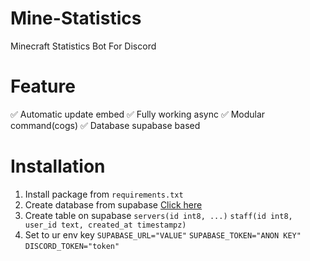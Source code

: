 # Mine-Statistics
Minecraft Statistics Bot For Discord

# Feature
✅ Automatic update embed
✅ Fully working async
✅ Modular command(cogs)
✅ Database supabase based

# Installation
1. Install package from ``requirements.txt``
2. Create database from supabase [Click here](https://supabase.com)
3. Create table on supabase
   ``servers(id int8, ...)``
   ``staff(id int8, user_id text, created_at timestampz)``
5. Set to ur env key
   ``SUPABASE_URL="VALUE"``
   ``SUPABASE_TOKEN="ANON KEY"``
   ``DISCORD_TOKEN="token"``
